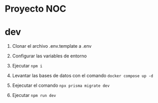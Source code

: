 # Proyecto NOC

# dev
1. Clonar el archivo .env.template a .env
2. Configurar las variables de entorno

3. Ejecutar ```npm i```
4. Levantar las bases de datos con el comando ```docker compose up -d```
5. Eejecutar el comando ```npx prisma migrate dev```
6. Ejecutar ```npm run dev```
